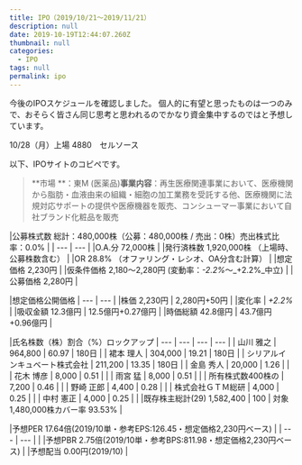 ```yaml
---
title: IPO（2019/10/21〜2019/11/21）
description: null
date: 2019-10-19T12:44:07.260Z
thumbnail: null
categories:
  - IPO
tags: null
permalink: ipo
---
```

今後のIPOスケジュールを確認しました。
個人的に有望と思ったものは一つのみで、おそらく皆さん同じ思考と思われるのでかなり資金集中するのではと予想しています。

10/28（月）上場
4880　セルソース

以下、IPOサイトのコピペです。

> **市場
> **：東M \(医薬品\)**事業内容**：再生医療関連事業において、医療機関から脂肪・血液由来の組織・細胞の加工業務を受託する他、医療機関に法規対応サポートの提供や医療機器を販売、コンシューマー事業において自社ブランド化粧品を販売

|公募株式数 総計：480,000株（公募：480,000株 \/ 売出：0株）売出株式比率：0.0% |
| --- | --- |
|O.A.分 72,000株 |
|発行済株数 1,920,000株 （上場時、公募株数含む） |
|OR 28.8% （オファリング・レシオ、OA分含む計算） |
|想定価格 2,230円 |
|仮条件価格 2,180～2,280円 \(変動率：_-2.2%_～_+2.2%_中立\) |
|公募価格 2,280円 |

|想定価格公開価格
| --- | --- | 
|株価 2,230円 | 2,280円+50円 |
|変化率  | _+2.2%_ |
|吸収金額 12.3億円 | 12.5億円+0.27億円 |
|時価総額 42.8億円 | 43.7億円+0.96億円 |

|氏名株数（株）割合（%）ロックアップ
| --- | --- | --- | --- |
| 山川 雅之 | 964,800 | 60.97 | 180日 |
| 裙本 理人 | 304,000 | 19.21 | 180日 |
| シリアルインキュベート株式会社 | 211,200 | 13.35 | 180日 |
| 金島 秀人 | 20,000 | 1.26 |  |
| 花木 博彦 | 8,000 | 0.51 |  |
| 雨宮 猛 | 8,000 | 0.51 |  |
| 所有株式数400株の | 7,200 | 0.46 |  |
| 野崎 正郎 | 4,400 | 0.28 |  |
| 株式会社ＧＴＭ総研 | 4,000 | 0.25 |  |
| 中村 憲正 | 4,000 | 0.25 |  |
|既存株主総計\(29\) 1,582,400 | 100 | 対象 1,480,000株カバー率 93.53% |

|予想PER 17.64倍\(2019\/10単・参考EPS:126.45・想定価格2,230円ベース\) |
| --- | --- |
|
|予想PBR 2.75倍\(2019\/10単・参考BPS:811.98・想定価格2,230円ベース\) |
|予想配当 0.00円\(2019\/10\) |



